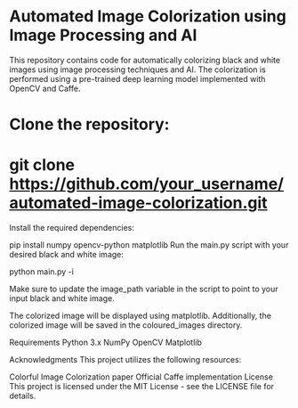  # Automated Image Colorization using Image Processing and AI
 
This repository contains code for automatically colorizing black and white images using image processing techniques and AI. The colorization is performed using a pre-trained deep learning model implemented with OpenCV and Caffe.

# Clone the repository:


# git clone https://github.com/your_username/automated-image-colorization.git
Install the required dependencies:


pip install numpy opencv-python matplotlib
Run the main.py script with your desired black and white image:

python main.py -i

Make sure to update the image_path variable in the script to point to your input black and white image.

The colorized image will be displayed using matplotlib. Additionally, the colorized image will be saved in the coloured_images directory.


Requirements
Python 3.x
NumPy
OpenCV
Matplotlib

Acknowledgments
This project utilizes the following resources:

Colorful Image Colorization paper
Official Caffe implementation
License
This project is licensed under the MIT License - see the LICENSE file for details.
